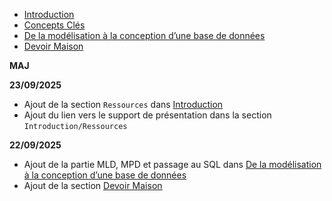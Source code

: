 - [Introduction](00_Introduction.md)
- [Concepts Clés](01_BDD_Theorie.md)
- [De la modélisation à la conception d’une base de données](02_Modelisation.md)
- [Devoir Maison](03_Devoir_maison.md)

**MAJ**

**23/09/2025**
- Ajout de la section `Ressources` dans [Introduction](00_Introduction.md)
- Ajout du lien vers le support de présentation dans la section `Introduction/Ressources`

**22/09/2025**
- Ajout de la partie MLD, MPD et passage au SQL dans [De la modélisation à la conception d’une base de données](02_Modelisation.md)
- Ajout de la section [Devoir Maison](03_Devoir_maison.md)